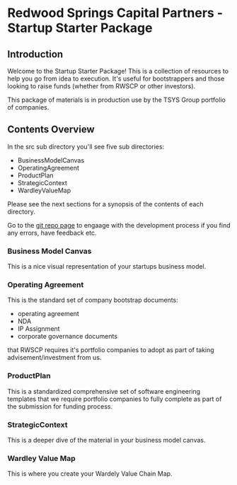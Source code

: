# Redwood Springs Capital Partners - Startup Starter Package

## Introduction

Welcome to the Startup Starter Package! This is a collection of resources to help you go from idea to execution. It's useful for bootstrappers and those looking to raise funds (whether from RWSCP or other investors).

This package of materials is in production use by the TSYS Group portfolio of companies.

## Contents Overview

In the src sub directory you'll see five sub directories:

- BusinessModelCanvas
- OperatingAgreement
- ProductPlan
- StrategicContext
- WardleyValueMap

Please see the next sections for a synopsis of the contents of each directory.

Go to the [git repo page](https://git.knownelement.com/RWSCP) to engaage with the development process if you find any errors, have feedback etc.

### Business Model Canvas

This is a nice visual representation of your startups business model.

### Operating Agreement

This is the standard set of company bootstrap documents:

- operating agreement
- NDA
- IP Assignment
- corporate governance documents

that RWSCP requires it's portfolio companies to adopt as part of taking advisement/investment from us.

### ProductPlan

This is a standardized comprehensive set of software engineering templates that we require portfolio companies to fully complete as part of the submission for funding process.

### StrategicContext

This is a deeper dive of the material in your business model canvas.

### Wardley Value Map

This is where you create your Wardely Value Chain Map.
